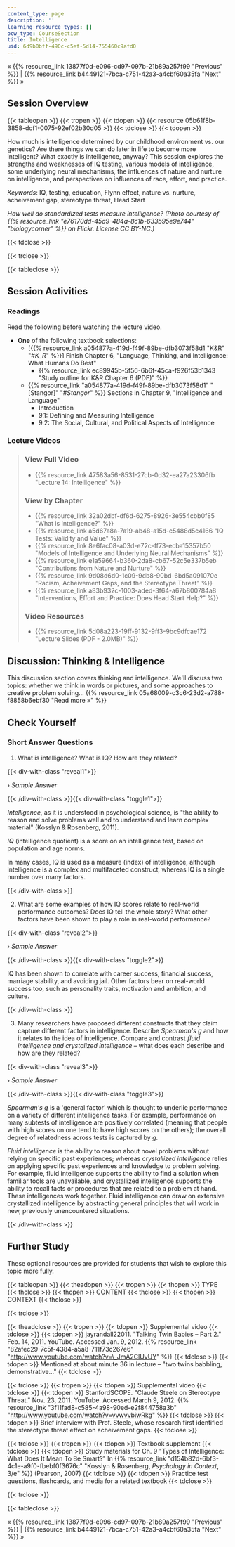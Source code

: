 ```yaml
---
content_type: page
description: ''
learning_resource_types: []
ocw_type: CourseSection
title: Intelligence
uid: 6d9b0bff-490c-c5ef-5d14-755460c9afd0
---
```


« {{% resource_link 13877f0d-e096-cd97-097b-21b89a257f99 "Previous" %}} | {{% resource_link b4449121-7bca-c751-42a3-a4cbf60a35fa "Next" %}} »

Session Overview
----------------

{{< tableopen >}}
{{< tropen >}}
{{< tdopen >}}
{{< resource 05b61f8b-3858-dcf1-0075-92ef02b30d05 >}}
{{< tdclose >}}
{{< tdopen >}}


How much is intelligence determined by our childhood environment vs. our genetics? Are there things we can do later in life to become more intelligent? What exactly is intelligence, anyway? This session explores the strengths and weaknesses of IQ testing, various models of intelligence, some underlying neural mechanisms, the influences of nature and nurture on intelligence, and perspectives on influences of race, effort, and practice.

_Keywords_: IQ, testing, education, Flynn effect, nature vs. nurture, acheivement gap, stereotype threat, Head Start

_How well do standardized tests measure intelligence? (Photo courtesy of {{% resource_link "e76170dd-45a9-484a-8c1b-633b95e9e744" "biologycorner" %}} on Flickr. License CC BY-NC.)_


{{< tdclose >}}

{{< trclose >}}

{{< tableclose >}}

Session Activities
------------------

### Readings

Read the following before watching the lecture video.

*   **One** of the following textbook selections:
    *   \[{{% resource_link a054877a-419d-f49f-89be-dfb3073f58d1 "K&R" "#_K_R_" %}}\] Finish Chapter 6, "Language, Thinking, and Intelligence: What Humans Do Best"
        *   {{% resource_link ec89945b-5f56-6b6f-45ca-f926f53b1343 "Study outline for K&R Chapter 6 (PDF)" %}}
    *   {{% resource_link "a054877a-419d-f49f-89be-dfb3073f58d1" "\[Stangor\]" "#_Stangor_" %}} Sections in Chapter 9, "Intelligence and Language"
        *   Introduction
        *   9.1: Defining and Measuring Intelligence
        *   9.2: The Social, Cultural, and Political Aspects of Intelligence

### Lecture Videos

> ### View Full Video
> 
> *   {{% resource_link 47583a56-8531-27cb-0d32-ea27a23306fb "Lecture 14: Intelligence" %}}
> 
> ### View by Chapter
> 
> *   {{% resource_link 32a02dbf-df6d-6275-8926-3e554cbb0f85 "What is Intelligence?" %}}
> *   {{% resource_link a5d67a8a-7a19-ab48-a15d-c5488d5c4166 "IQ Tests: Validity and Value" %}}
> *   {{% resource_link 8e6fac08-a03d-e72c-ff73-ecba15357b50 "Models of Intelligence and Underlying Neural Mechanisms" %}}
> *   {{% resource_link e1a59664-b360-2da8-cb67-52c5e337b5eb "Contributions from Nature and Nurture" %}}
> *   {{% resource_link 9d08d6d0-1c09-9db8-90bd-6bd5a091070e "Racism, Acheivement Gaps, and the Stereotype Threat" %}}
> *   {{% resource_link a83b932c-1003-aded-3f64-a67b800784a8 "Interventions, Effort and Practice: Does Head Start Help?" %}}
> 
> ### Video Resources
> 
> *   {{% resource_link 5d08a223-19ff-9132-9ff3-9bc9dfcae172 "Lecture Slides (PDF - 2.0MB)" %}}

Discussion: Thinking & Intelligence
-----------------------------------

This discussion section covers thinking and intelligence. We'll discuss two topics: whether we think in words or pictures, and some approaches to creative problem solving… {{% resource_link 05a68009-c3c6-23d2-a788-f8858b6ebf30 "Read more »" %}}

Check Yourself
--------------

### Short Answer Questions

1) What is intelligence? What is IQ? How are they related?

{{< div-with-class "reveal1">}}

› _Sample Answer_

{{< /div-with-class >}}{{< div-with-class "toggle1">}}

_Intelligence_, as it is understood in psychological science, is "the ability to reason and solve problems well and to understand and learn complex material" (Kosslyn & Rosenberg, 2011).

_IQ_ (intelligence quotient) is a score on an intelligence test, based on population and age norms.

In many cases, IQ is used as a measure (index) of intelligence, although intelligence is a complex and multifaceted construct, whereas IQ is a single number over many factors.

{{< /div-with-class >}}

2) What are some examples of how IQ scores relate to real-world performance outcomes? Does IQ tell the whole story? What other factors have been shown to play a role in real-world performance?

{{< div-with-class "reveal2">}}

› _Sample Answer_

{{< /div-with-class >}}{{< div-with-class "toggle2">}}

IQ has been shown to correlate with career success, financial success, marriage stability, and avoiding jail. Other factors bear on real-world success too, such as personality traits, motivation and ambition, and culture.

{{< /div-with-class >}}

3) Many researchers have proposed different constructs that they claim capture different factors in intelligence. Describe _Spearman's g_ and how it relates to the idea of intelligence. Compare and contrast _fluid intelligence and crystalized intelligence_ – what does each describe and how are they related?

{{< div-with-class "reveal3">}}

› _Sample Answer_

{{< /div-with-class >}}{{< div-with-class "toggle3">}}

_Spearman's g_ is a 'general factor' which is thought to underlie performance on a variety of different intelligence tasks. For example, performance on many subtests of intelligence are positively correlated (meaning that people with high scores on one tend to have high scores on the others); the overall degree of relatedness across tests is captured by _g_.

_Fluid intelligence_ is the ability to reason about novel problems without relying on specific past experiences; whereas _crystallized intelligence_ relies on applying specific past experiences and knowledge to problem solving. For example, fluid intelligence supports the ability to find a solution when familiar tools are unavailable, and crystallized intelligence supports the ability to recall facts or procedures that are related to a problem at hand. These intelligences work together. Fluid intelligence can draw on extensive crystallized intelligence by abstracting general principles that will work in new, previously unencountered situations.

{{< /div-with-class >}}

Further Study
-------------

These optional resources are provided for students that wish to explore this topic more fully.

{{< tableopen >}}
{{< theadopen >}}
{{< tropen >}}
{{< thopen >}}
TYPE
{{< thclose >}}
{{< thopen >}}
CONTENT
{{< thclose >}}
{{< thopen >}}
CONTEXT
{{< thclose >}}

{{< trclose >}}

{{< theadclose >}}
{{< tropen >}}
{{< tdopen >}}
Supplemental video
{{< tdclose >}}
{{< tdopen >}}
jayrandall22011. "Talking Twin Babies – Part 2." Feb. 14, 2011. YouTube. Accessed Jan. 9, 2012. {{% resource_link "82afec29-7c5f-4384-a5a8-711f73c267e6" "http://www.youtube.com/watch?v=\_JmA2ClUvUY" %}}
{{< tdclose >}}
{{< tdopen >}}
Mentioned at about minute 36 in lecture – "two twins babbling, demonstrative…"
{{< tdclose >}}

{{< trclose >}}
{{< tropen >}}
{{< tdopen >}}
Supplemental video
{{< tdclose >}}
{{< tdopen >}}
StanfordSCOPE. "Claude Steele on Stereotype Threat." Nov. 23, 2011. YouTube. Accessed March 9, 2012. {{% resource_link "3f11fad8-c585-4a98-90ed-e2f844758a3b" "http://www.youtube.com/watch?v=vvwvvbiwRkg" %}}
{{< tdclose >}}
{{< tdopen >}}
Brief interview with Prof. Steele, whose research first identified the stereotype threat effect on acheivement gaps.
{{< tdclose >}}

{{< trclose >}}
{{< tropen >}}
{{< tdopen >}}
Textbook supplement
{{< tdclose >}}
{{< tdopen >}}
Study materials for Ch. 9 "Types of Intelligence: What Does It Mean To Be Smart?" In {{% resource_link "d154b82d-6bf3-4c1e-a9f0-fbebf0f3676c" "Kosslyn & Rosenberg, _Psychology in Context_, 3/e" %}} (Pearson, 2007)
{{< tdclose >}}
{{< tdopen >}}
Practice test questions, flashcards, and media for a related textbook
{{< tdclose >}}

{{< trclose >}}

{{< tableclose >}}

« {{% resource_link 13877f0d-e096-cd97-097b-21b89a257f99 "Previous" %}} | {{% resource_link b4449121-7bca-c751-42a3-a4cbf60a35fa "Next" %}} »